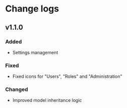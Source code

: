 # Change logs

## v1.1.0

### Added

* Settings management

### Fixed

* Fixed icons for "Users", "Roles" and "Administration"

### Changed

* Improved model inheritance logic



